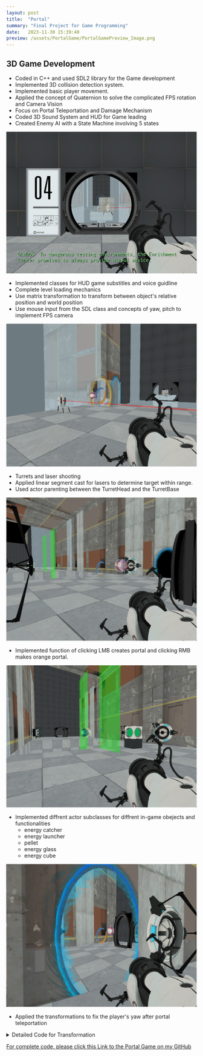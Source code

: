 ```yaml
---
layout: post
title:  "Portal"
summary: "Final Project for Game Programming"
date:   2023-11-30 15:39:40
preview: /assets/PortalGame/PortalGamePreview_Image.png
---
```



## 3D Game Development

- Coded in C++ and used SDL2 library for the Game development
- Implemented 3D collision detection system.
- Implemented basic player movement. 
- Applied the concept of Quaternion to solve the complicated FPS rotation and Camera Vision
- Focus on Portal Teleportation and Damage Mechanism
- Coded 3D Sound System and HUD for Game leading
- Created Enemy AI with a State Machine involving 5 states 


![Picture 1](/assets/PortalGame/PortalGameImage.png)

- Implemented classes for HUD game substitles and voice guidline
- Complete level loading mechanics 
- Use matrix transformation to transform between object's relative position and world position
- Use mouse input from the SDL class and concepts of yaw, pitch to implement FPS camera 

![Picture 2](/assets/PortalGame/PortalGamePellet.png)

- Turrets and laser shooting
- Applied linear segment cast for lasers to determine target within range.
- Used actor parenting between the TurretHead and the TurretBase  

![Picture 3](/assets/PortalGame/CreatingPortal.png)
- Implemented function of clicking LMB creates portal and clicking RMB makes orange portal. 

![Picture 4](/assets/PortalGame/GreenPellet.png)
- Implemented diffrent actor subclasses for diffrent in-game obejects and functionalities
  - energy catcher 
  - energy launcher 
  - pellet 
  - energy glass 
  - energy cube 

![Picture 5](/assets/PortalGame/Teleportation.png)

- Applied the transformations to fix the player's yaw after portal teleportation 
<details>
  <summary>Detailed Code for Transformation</summary>

  ### Code for fixing player's position
  ```C++
  playertoIn.Normalize();
				//Get the inverse world transform matrix of the “in” portal.
				Matrix4 inverseWorldTransform = GetWorldTransform();
				inverseWorldTransform.Invert();
				//Use Vector3::Transform to transform (1) by (2), making sure to pass in 0.0f for the third parameter.
				Vector3 outDir = Vector3::Transform(playertoIn, inverseWorldTransform, 0.0f);
				//Create a Z rotation matrix rotating by Math::Pi
				Matrix4 zRotation = Matrix4::CreateRotationZ(Math::Pi);

				Vector3 outDirRotated = Vector3::Transform(outDir, zRotation, 0.0f);
				Vector3 outDirInWorld = Vector3::Transform(outDirRotated,
														   outportal->GetWorldTransform(), 0.0f);

				outDirInWorld.Normalize();

				Vector3 eyepos = outportal->GetPosition() - 5.0f * outDirInWorld;
				Vector3 targetpos = outportal->GetPosition() + 5.0f * outDirInWorld;
				Matrix4 worldTransform = outportal->GetWorldTransform();
				Vector3 up = worldTransform.GetZAxis();

				mPortalViewMatrix = Matrix4::CreateLookAt(eyepos, targetpos, up);

				// outforward should not be the forward of the portal, instead, it should come from the calculation process that we just did
				Vector3 outForward = outDirInWorld;
				outForward.z = 0.0f;
				outForward.Normalize();
				float yaw = Math::Acos(Vector3::Dot(Vector3::UnitX, outForward));
				if (Vector3::Cross(outForward, Vector3::UnitX).z > 0.0f)
				{
					yaw *= -1.0f;
				}
				mOutYaw = yaw;
				return mPortalViewMatrix;
  ```
</details>






[For complete code, please click this Link to the Portal Game on my GitHub](https://github.com/itp380-20233/labs-Peter00796/tree/master/Lab12)

